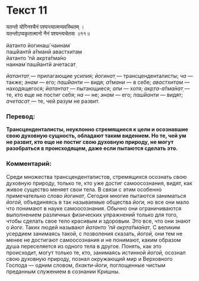 # Текст 11

यतन्तो योगिनश्चैनं पश्यन्त्यात्मन्यवस्थितम् ।  
यतन्तोऽप्यकृतात्मानो नैनं पश्यन्त्यचेतसः ॥११॥

йатанто йогинаш́ чаинам̇  
паш́йантй а̄тманй авастхитам  
йатанто ’пй акр̣та̄тма̄но  
наинам̇ паш́йантй ачетасат̣

_йатантат̣_ — прилагающие усилия; _йогинат̣_ — трансценденталисты; _ча_ — также; _энам_ — его; _паш́йанти_ — видя; _а̄тмани_ — в себе; _авастхитам_ — находящегося; _йатантат̣_ — пытающиеся; _апи_ — хотя; _акр̣та-а̄тма̄нат̣_ — те, кто еще не постиг себя; _на_ — не; _энам_ — его; _паш́йанти_ — видят; _ачетасат̣_ — те, чей разум не развит.

### Перевод:

**Трансценденталисты, неуклонно стремящиеся к цели и осознавшие свою духовную сущность, обладают таким видением. Но те, чей ум не развит, кто еще не постиг свою духовную природу, не могут разобраться в происходящем, даже если пытаются сделать это.**

### Комментарий:

Среди множества трансценденталистов, стремящихся осознать свою духовную природу, только те, кто уже достиг самоосознания, видят, как живое существо меняет свои тела. В связи с этим особенно примечательно слово _йогинат̣_. Сегодня многие пытаются заниматься _йогой,_ объединяясь в так называемые общества _йоги,_ но все они мало что понимают в науке самоосознания. Обычно они ограничиваются выполнением различных физических упражнений только для того, чтобы сделать свое тело красивым и здоровым. Это все, что они знают о _йоге_. Таких людей называют _йатанто ’пй акр̣та̄тма̄нат̣_. С великим усердием занимаясь такой, с позволения сказать, _йогой,_ они тем не менее не достигают самоосознания и не понимают, каким образом душа переселяется из одного тела в другое. Понять, как это происходит, могут только те, кто, занимаясь истинной _йогой,_ осознал свою духовную природу, познал окружающий мир и Верховного Господа — одним словом, _бхакти-йоги,_ поглощенные чистым преданным служением в сознании Кришны.